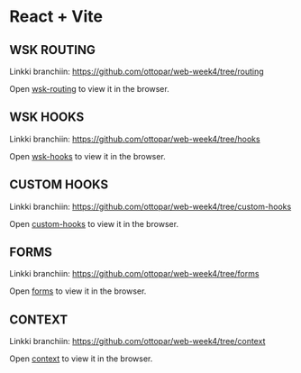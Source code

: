 # React + Vite

## WSK ROUTING

Linkki branchiin: https://github.com/ottopar/web-week4/tree/routing

Open [wsk-routing](https://users.metropolia.fi/~ottopar/wsk-routing/) to view it in the browser.

## WSK HOOKS

Linkki branchiin: https://github.com/ottopar/web-week4/tree/hooks

Open [wsk-hooks](https://users.metropolia.fi/~ottopar/wsk-hooks/) to view it in the browser.

## CUSTOM HOOKS

Linkki branchiin: https://github.com/ottopar/web-week4/tree/custom-hooks

Open [custom-hooks](https://users.metropolia.fi/~ottopar/custom-hooks/) to view it in the browser.

## FORMS

Linkki branchiin: https://github.com/ottopar/web-week4/tree/forms

Open [forms](https://users.metropolia.fi/~ottopar/forms/) to view it in the browser.

## CONTEXT

Linkki branchiin: https://github.com/ottopar/web-week4/tree/context

Open [context](https://users.metropolia.fi/~ottopar/context/) to view it in the browser.


